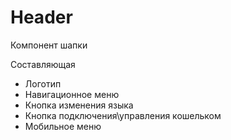 # Header

Компонент шапки

Составляющая

- Логотип
- Навигационное меню
- Кнопка изменения языка
- Кнопка подключения\управления кошельком
- Мобильное меню
